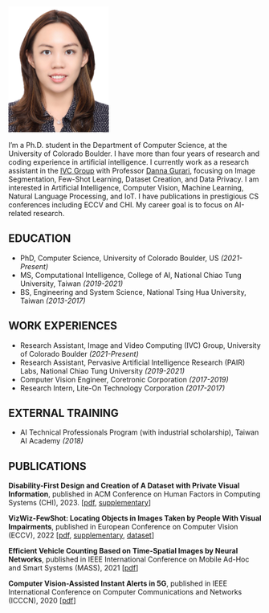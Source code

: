 <img src="IMG_7217.JPG" width="200">

I’m a Ph.D. student in the Department of Computer Science, at the University of Colorado Boulder. I have more than four years of research and coding experience in artificial intelligence. I currently work as a research assistant in the [IVC Group](https://home.cs.colorado.edu/~DrG/IVC_Group.html) with Professor [Danna Gurari](https://home.cs.colorado.edu/~DrG/AboutMe.html), focusing on Image Segmentation, Few-Shot Learning, Dataset Creation, and Data Privacy. I am interested in Artificial Intelligence, Computer Vision, Machine Learning, Natural Language Processing, and IoT. I have publications in prestigious CS conferences including ECCV and CHI. My career goal is to focus on AI-related research.

## EDUCATION

- PhD, Computer Science, University of Colorado Boulder, US *(2021-Present)*
- MS, Computational Intelligence, College of AI, National Chiao Tung University, Taiwan *(2019-2021)*
- BS, Engineering and System Science, National Tsing Hua University, Taiwan *(2013-2017)*

## WORK EXPERIENCES

- Research Assistant, Image and Video Computing (IVC) Group, University of Colorado Boulder *(2021-Present)*
- Research Assistant, Pervasive Artificial Intelligence Research (PAIR) Labs, National Chiao Tung University *(2019-2021)*
- Computer Vision Engineer, Coretronic Corporation *(2017-2019)*
- Research Intern, Lite-On Technology Corporation *(2017-2017)*

## EXTERNAL TRAINING

- AI Technical Professionals Program (with industrial scholarship), Taiwan AI Academy  *(2018)*

## PUBLICATIONS

**Disability-First Design and Creation of A Dataset with Private Visual Information**, published in ACM Conference on Human Factors in Computing Systems (CHI), 2023. [[pdf](https://drive.google.com/file/d/1AYM1PO6szCUBPtfKnvn-9tkm-dXJ0Hh7/view), [supplementary](https://drive.google.com/file/d/1RoYnkCzxRE-gvZ2d0-CYQH8F7uC3r-hj/view)]

**VizWiz-FewShot: Locating Objects in Images Taken by People With Visual Impairments**, published in European Conference on Computer Vision (ECCV), 2022 [[pdf](https://arxiv.org/abs/2207.11810), [supplementary](https://www.ecva.net/papers/eccv_2022/papers_ECCV/papers/136680563-supp.pdf), [dataset](https://vizwiz.org/)]

**Efficient Vehicle Counting Based on Time-Spatial Images by Neural Networks**, published in IEEE International Conference on Mobile Ad-Hoc and Smart Systems (MASS), 2021 [[pdf](https://ieeexplore.ieee.org/document/9637752)]

**Computer Vision-Assisted Instant Alerts in 5G**, published in IEEE International Conference on Computer Communications and Networks (ICCCN), 2020 [[pdf](https://ieeexplore.ieee.org/abstract/document/9209751)]

